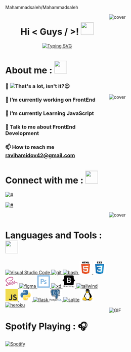 Mahammadsaleh/Mahammadsaleh
<!--======================================================= "Typing" Gif =======================================================-->
<img align="right" align="right" width="35%" height="250px" src="https://media.giphy.com/media/l2Je3ktsieOfOGa1G/giphy.gif" alt="cover"/>
<div align="center">

<!--======================================================= Header Section =======================================================-->
<h1 display="inline-block">Hi < Guys / >! <img height = 40px width = 40px src = "https://raw.githubusercontent.com/MartinHeinz/MartinHeinz/master/wave.gif"></h1>

[![Typing SVG](https://readme-typing-svg.herokuapp.com?color=06ff06&size=22&lines=<h1>I'm+Front+End+Developer</h1>)]()

</div>

<!--======================================================= About Section =======================================================-->
<h1> About me : <img src='https://raw.githubusercontent.com/MartinHeinz/MartinHeinz/master/wave.gif' height = 40px width = 40px></h1>

<!--======================================================= Viewer Counter =======================================================-->
### 🔎 <img title="That's a lot, isn't it?😉" src="https://komarev.com/ghpvc/?username=RaviHamidov&color=228c22&style=flat">

<!--======================================================= "We can code this" Gif =======================================================-->
<img align="right" align="right" width="35%" height="250px" src="https://media.giphy.com/media/fwbZnTftCXVocKzfxR/giphy.gif" alt="cover"/>

<!--======================================================= Introduce Section =======================================================-->
### 🔭 I’m currently working on FrontEnd

### 🌱 I’m currently Learning JavaScript

### 💬 Talk to me about FrontEnd Development

### 📫 How to reach me ravihamidov42@gmail.com

<!--======================================================= Connect with Me Start =======================================================-->
<h1 align="left" > Connect with me : <img src='https://raw.githubusercontent.com/ShahriarShafin/ShahriarShafin/main/Assets/handshake.gif' height = 40px width = 40px> </h1>

<!--======================================================= Social Links =======================================================-->

<a href="https://www.linkedin.com/in/mahammadsaleh-abbas-b02524197/" target="blank"><img align="center" src="https://raw.githubusercontent.com/rahuldkjain/github-profile-readme-generator/master/src/images/icons/Social/linked-in-alt.svg" alt="#" height="30" width="40" /></a>

<a href="https://www.instagram.com/mahammadsalehabbas/" target="blank"><img align="center" src="https://raw.githubusercontent.com/rahuldkjain/github-profile-readme-generator/master/src/images/icons/Social/instagram.svg" alt="#" height="30" width="40" /></a>



<!--======================================================= "Eat Sleep Code Repeat" Gif =======================================================-->
<img align="right" width="35%" height="250px" src="https://media.giphy.com/media/USV0ym3bVWQJJmNu3N/giphy.gif" alt="cover"/>

<br>

<!--======================================================= Language & Tools Start =======================================================-->
<h1 align="left"> Languages and Tools : <img src = "https://media2.giphy.com/media/QssGEmpkyEOhBCb7e1/giphy.gif?cid=ecf05e47a0n3gi1bfqntqmob8g9aid1oyj2wr3ds3mg700bl&rid=giphy.gif" height = 40px width = 40px ></h1> 
<!-- Visual Studio Code -->
<a href="https://code.visualstudio.com/" target="_blank"> <img src="https://stijndv.com/goodies/big-sur-replacement-icons/VScode.svg" alt="Visual Studio Code" width="40" height="40"/> </a>
<!-- Git -->
<a href="https://git-scm.com/" target="_blank" rel="noreferrer"> <img src="https://www.vectorlogo.zone/logos/git-scm/git-scm-icon.svg" alt="git" width="40" height="40"/> </a>
<!-- Bash -->
<a href="https://www.gnu.org/software/bash/" target="_blank" rel="noreferrer"> <img src="https://www.vectorlogo.zone/logos/gnu_bash/gnu_bash-icon.svg" alt="bash" width="40" height="40"/> </a>
<!-- Html -->
<a href="https://www.w3.org/html/" target="_blank" rel="noreferrer"> <img src="https://raw.githubusercontent.com/devicons/devicon/master/icons/html5/html5-original-wordmark.svg" alt="html5" width="40" height="40"/> </a> 
<!-- Css -->
<a href="https://www.w3schools.com/css/" target="_blank" rel="noreferrer"> <img src="https://raw.githubusercontent.com/devicons/devicon/master/icons/css3/css3-original-wordmark.svg" alt="css3" width="40" height="40"/> </a> 
<!-- Sass -->
<a href="https://sass-lang.com" target="_blank" rel="noreferrer"> <img src="https://raw.githubusercontent.com/devicons/devicon/master/icons/sass/sass-original.svg" alt="sass" width="40" height="40"/>
<!-- Figma -->
<a href="https://www.figma.com/" target="_blank" rel="noreferrer"> <img src="https://www.vectorlogo.zone/logos/figma/figma-icon.svg" alt="figma" width="40" height="40"/> </a>
<!-- PhotoShop -->
<a href="https://www.photoshop.com/en" target="_blank" rel="noreferrer"> <img src="https://raw.githubusercontent.com/devicons/devicon/master/icons/photoshop/photoshop-line.svg" alt="photoshop" width="40" height="40"/> </a>
<!-- AdobeXd -->
<a href="https://www.adobe.com/products/xd.html" target="_blank" rel="noreferrer"> <img src="https://cdn.worldvectorlogo.com/logos/adobe-xd.svg" alt="xd" width="40" height="40"/> </a>
<!-- BootStrap -->
<a href="https://getbootstrap.com" target="_blank" rel="noreferrer"> <img src="https://raw.githubusercontent.com/devicons/devicon/master/icons/bootstrap/bootstrap-plain-wordmark.svg" alt="bootstrap" width="40" height="40"/> </a> 
<!-- TailwindCSS -->
<a href="https://tailwindcss.com/" target="_blank" rel="noreferrer"> <img src="https://www.vectorlogo.zone/logos/tailwindcss/tailwindcss-icon.svg" alt="tailwind" width="40" height="40"/> </a>
<!-- JavaScript -->
<a href="https://developer.mozilla.org/en-US/docs/Web/JavaScript" target="_blank" rel="noreferrer"> <img src="https://raw.githubusercontent.com/devicons/devicon/master/icons/javascript/javascript-original.svg" alt="javascript" width="40" height="40"/> </a>
<!-- Python -->
<a href="https://www.python.org" target="_blank" rel="noreferrer"> <img src="https://raw.githubusercontent.com/devicons/devicon/master/icons/python/python-original.svg" alt="python" width="40" height="40"/> </a> 
<!-- Flask -->
<a href="https://flask.palletsprojects.com/" target="_blank" rel="noreferrer"> <img src="https://www.vectorlogo.zone/logos/pocoo_flask/pocoo_flask-icon.svg" alt="flask" width="40" height="40"/> </a> 
<!-- PostgreSql -->
<a href="https://www.postgresql.org" target="_blank" rel="noreferrer"> <img src="https://raw.githubusercontent.com/devicons/devicon/master/icons/postgresql/postgresql-original-wordmark.svg" alt="postgresql" width="40" height="40"/> </a> 
<!-- SqlLite -->
<a href="https://www.sqlite.org/" target="_blank" rel="noreferrer"> <img src="https://www.vectorlogo.zone/logos/sqlite/sqlite-icon.svg" alt="sqlite" width="40" height="40"/></a>
<!-- Linux -->
<a href="https://www.linux.org/" target="_blank" rel="noreferrer"> <img src="https://raw.githubusercontent.com/devicons/devicon/master/icons/linux/linux-original.svg" alt="linux" width="40" height="40"/> </a> 
<!-- Heroku -->
<a href="https://heroku.com" target="_blank" rel="noreferrer"> <img src="https://www.vectorlogo.zone/logos/heroku/heroku-icon.svg" alt="heroku" width="40" height="40"/> </a>

<br>


<!--======================================================= Spotify Start =======================================================--> 
<img align="right" alt="GIF" height="300px" width="35%" src="https://media.giphy.com/media/J5B1Y8QZnzXXbLQIBu/giphy.gif" />
<h1> Spotify Playing : 🎧 </h1>

[![Spotify](https://novatorem.bgstatic.vercel.app/api/spotify)](https://open.spotify.com/user/31tjf7vlnmnwy6eiydgu4sdt3fsu?si=e20f1df9d1b6415c)

